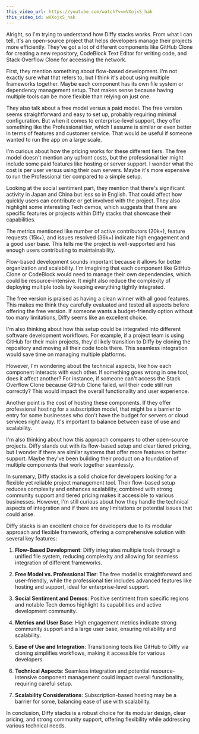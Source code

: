 ```yaml
---
this_video_url: https://youtube.com/watch?v=wVXojxS_hak
this_video_id: wVXojxS_hak
---
```

<think>
Alright, so I'm trying to understand how Diffy stacks works. From what I can tell, it's an open-source project that helps developers manage their projects more efficiently. They've got a lot of different components like GitHub Clone for creating a new repository, CodeBlock Text Editor for writing code, and Stack Overflow Clone for accessing the network.

First, they mention something about flow-based development. I'm not exactly sure what that refers to, but I think it's about using multiple frameworks together. Maybe each component has its own file system or dependency management setup. That makes sense because having multiple tools can be more flexible than relying on just one.

They also talk about a free model versus a paid model. The free version seems straightforward and easy to set up, probably requiring minimal configuration. But when it comes to enterprise-level support, they offer something like the Professional tier, which I assume is similar or even better in terms of features and customer service. That would be useful if someone wanted to run the app on a large scale.

I'm curious about how the pricing works for these different tiers. The free model doesn't mention any upfront costs, but the professional tier might include some paid features like hosting or server support. I wonder what the cost is per user versus using their own servers. Maybe it's more expensive to run the Professional tier compared to a simple setup.

Looking at the social sentiment part, they mention that there's significant activity in Japan and China but less so in English. That could affect how quickly users can contribute or get involved with the project. They also highlight some interesting Tech demos, which suggests that there are specific features or projects within Diffy stacks that showcase their capabilities.

The metrics mentioned like number of active contributors (20k+), feature requests (15k+), and issues resolved (36k+) indicate high engagement and a good user base. This tells me the project is well-supported and has enough users contributing to maintainability.

Flow-based development sounds important because it allows for better organization and scalability. I'm imagining that each component like GitHub Clone or CodeBlock would need to manage their own dependencies, which could be resource-intensive. It might also reduce the complexity of deploying multiple tools by keeping everything tightly integrated.

The free version is praised as having a clean winner with all good features. This makes me think they carefully evaluated and tested all aspects before offering the free version. If someone wants a budget-friendly option without too many limitations, Diffy seems like an excellent choice.

I'm also thinking about how this setup could be integrated into different software development workflows. For example, if a project team is using GitHub for their main projects, they'd likely transition to Diffy by cloning the repository and moving all their code tools there. This seamless integration would save time on managing multiple platforms.

However, I'm wondering about the technical aspects, like how each component interacts with each other. If something goes wrong in one tool, does it affect another? For instance, if someone can't access the Stack Overflow Clone because GitHub Clone failed, will their code still run correctly? This would impact the overall functionality and user experience.

Another point is the cost of hosting these components. If they offer professional hosting for a subscription model, that might be a barrier to entry for some businesses who don't have the budget for servers or cloud services right away. It's important to balance between ease of use and scalability.

I'm also thinking about how this approach compares to other open-source projects. Diffy stands out with its flow-based setup and clear tiered pricing, but I wonder if there are similar systems that offer more features or better support. Maybe they've been building their product on a foundation of multiple components that work together seamlessly.

In summary, Diffy stacks is a solid choice for developers looking for a flexible yet reliable project management tool. Their flow-based setup reduces complexity and enhances scalability, combined with strong community support and tiered pricing makes it accessible to various businesses. However, I'm still curious about how they handle the technical aspects of integration and if there are any limitations or potential issues that could arise.
</think>

Diffy stacks is an excellent choice for developers due to its modular approach and flexible framework, offering a comprehensive solution with several key features:

1. **Flow-Based Development**: Diffy integrates multiple tools through a unified file system, reducing complexity and allowing for seamless integration of different frameworks.

2. **Free Model vs. Professional Tier**: The free model is straightforward and user-friendly, while the professional tier includes advanced features like hosting and support, ideal for enterprise-level support.

3. **Social Sentiment and Demos**: Positive sentiment from specific regions and notable Tech demos highlight its capabilities and active development community.

4. **Metrics and User Base**: High engagement metrics indicate strong community support and a large user base, ensuring reliability and scalability.

5. **Ease of Use and Integration**: Transitioning tools like GitHub to Diffy via cloning simplifies workflows, making it accessible for various developers.

6. **Technical Aspects**: Seamless integration and potential resource-intensive component management could impact overall functionality, requiring careful setup.

7. **Scalability Considerations**: Subscription-based hosting may be a barrier for some, balancing ease of use with scalability.

In conclusion, Diffy stacks is a robust choice for its modular design, clear pricing, and strong community support, offering flexibility while addressing various technical needs.
